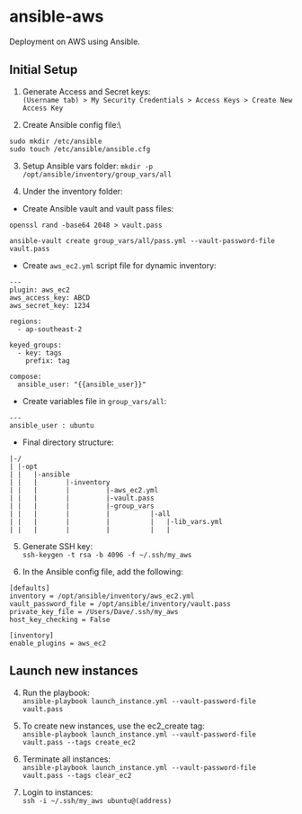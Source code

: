 # ansible-aws
Deployment on AWS using Ansible.

## Initial Setup
1. Generate Access and Secret keys:\
`(Username tab) > My Security Credentials > Access Keys > Create New Access Key`

2. Create Ansible config file:\
```
sudo mkdir /etc/ansible
sudo touch /etc/ansible/ansible.cfg
```

3. Setup Ansible vars folder:
`mkdir -p /opt/ansible/inventory/group_vars/all`

4. Under the inventory folder:
  * Create Ansible vault and vault pass files:
  ```
  openssl rand -base64 2048 > vault.pass
  
  ansible-vault create group_vars/all/pass.yml --vault-password-file vault.pass
  ```
  
  * Create `aws_ec2.yml` script file for dynamic inventory:
  ```
  ---
  plugin: aws_ec2
  aws_access_key: ABCD
  aws_secret_key: 1234

  regions:
    - ap-southeast-2

  keyed_groups:
    - key: tags
      prefix: tag

  compose:
    ansible_user: "{{ansible_user}}"
  ```
  
  * Create variables file in `group_vars/all`:
  ```
  ---
  ansible_user : ubuntu
  ```
  
  * Final directory structure:
  ```
  |-/
  | |-opt
  | |   |-ansible
  | |   |       |-inventory
  | |   |       |         |-aws_ec2.yml
  | |   |       |         |-vault.pass
  | |   |       |         |-group_vars
  | |   |       |         |          |-all
  | |   |       |         |          |   |-lib_vars.yml
  | |   |       |         |          |   |
```
  
5. Generate SSH key:\
`ssh-keygen -t rsa -b 4096 -f ~/.ssh/my_aws`

6. In the Ansible config file, add the following:
```
[defaults]
inventory = /opt/ansible/inventory/aws_ec2.yml
vault_password_file = /opt/ansible/inventory/vault.pass
private_key_file = /Users/Dave/.ssh/my_aws
host_key_checking = False

[inventory]
enable_plugins = aws_ec2
```

## Launch new instances

4. Run the playbook:\
`ansible-playbook launch_instance.yml --vault-password-file vault.pass`

5. To create new instances, use the ec2_create tag:\
`ansible-playbook launch_instance.yml --vault-password-file vault.pass --tags create_ec2`

6. Terminate all instances:\
`ansible-playbook launch_instance.yml --vault-password-file vault.pass --tags clear_ec2`

7. Login to instances:\
`ssh -i ~/.ssh/my_aws ubuntu@(address)`

